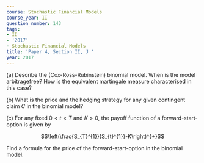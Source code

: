 ```yaml
---
course: Stochastic Financial Models
course_year: II
question_number: 143
tags:
- II
- '2017'
- Stochastic Financial Models
title: 'Paper 4, Section II, J '
year: 2017
---
```




(a) Describe the (Cox-Ross-Rubinstein) binomial model. When is the model arbitragefree? How is the equivalent martingale measure characterised in this case?

(b) What is the price and the hedging strategy for any given contingent claim $C$ in the binomial model?

(c) For any fixed $0<t<T$ and $K>0$, the payoff function of a forward-start-option is given by

$$\left(\frac{S_{T}^{1}}{S_{t}^{1}}-K\right)^{+}$$

Find a formula for the price of the forward-start-option in the binomial model.